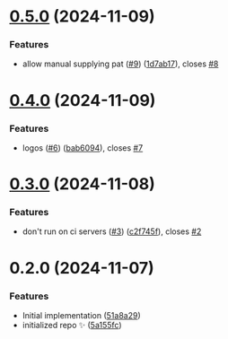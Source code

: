 # [0.5.0](https://github.com/johnnyreilly/ado-npm-auth-lite/compare/0.4.0...0.5.0) (2024-11-09)

### Features

- allow manual supplying pat ([#9](https://github.com/johnnyreilly/ado-npm-auth-lite/issues/9)) ([1d7ab17](https://github.com/johnnyreilly/ado-npm-auth-lite/commit/1d7ab170ae23f1e3271fa023c5ab16d617a297d3)), closes [#8](https://github.com/johnnyreilly/ado-npm-auth-lite/issues/8)

# [0.4.0](https://github.com/johnnyreilly/ado-npm-auth-lite/compare/0.3.0...0.4.0) (2024-11-09)

### Features

- logos ([#6](https://github.com/johnnyreilly/ado-npm-auth-lite/issues/6)) ([bab6094](https://github.com/johnnyreilly/ado-npm-auth-lite/commit/bab6094116350ac3d9969572e271b9786a997027)), closes [#7](https://github.com/johnnyreilly/ado-npm-auth-lite/issues/7)

# [0.3.0](https://github.com/johnnyreilly/ado-npm-auth-lite/compare/0.2.0...0.3.0) (2024-11-08)

### Features

- don't run on ci servers ([#3](https://github.com/johnnyreilly/ado-npm-auth-lite/issues/3)) ([c2f745f](https://github.com/johnnyreilly/ado-npm-auth-lite/commit/c2f745f93d4bb21173669d8a5a76c241aaca1254)), closes [#2](https://github.com/johnnyreilly/ado-npm-auth-lite/issues/2)

# 0.2.0 (2024-11-07)

### Features

- Initial implementation ([51a8a29](https://github.com/johnnyreilly/ado-npm-auth-lite/commit/51a8a2958be10a7cbf3d04a325c02ec2bf0a7b3a))
- initialized repo ✨ ([5a155fc](https://github.com/johnnyreilly/ado-npm-auth-lite/commit/5a155fcc1ef7e4efa712b59fb56cc76ec2d29961))
